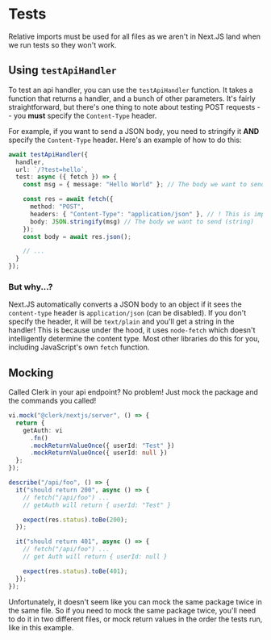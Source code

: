 # Tests

Relative imports must be used for all files as we aren't in Next.JS land when we run tests so they won't work.

## Using `testApiHandler`

To test an api handler, you can use the `testApiHandler` function. It takes a function that returns a handler, and a bunch of other parameters. It's fairly straightforward, but there's one thing to note about testing POST requests -- you **must** specify the `Content-Type` header.

For example, if you want to send a JSON body, you need to stringify it **AND** specify the `Content-Type` header. Here's an example of how to do this:

```ts
await testApiHandler({
  handler,
  url: `/?test=hello`,
  test: async ({ fetch }) => {
    const msg = { message: "Hello World" }; // The body we want to send (object)

    const res = await fetch({
      method: "POST",
      headers: { "Content-Type": "application/json" }, // ! This is important!
      body: JSON.stringify(msg) // The body we want to send (string)
    });
    const body = await res.json();

    // ...
  }
});
```

### But why...?

Next.JS automatically converts a JSON body to an object if it sees the `content-type` header is `application/json` (can be disabled). If you don't specify the header, it will be `text/plain` and you'll get a string in the handler! This is because under the hood, it uses `node-fetch` which doesn't intelligently determine the content type. Most other libraries do this for you, including JavaScript's own `fetch` function.

## Mocking

Called Clerk in your api endpoint? No problem! Just mock the package and the commands you called!

```ts
vi.mock("@clerk/nextjs/server", () => {
  return {
    getAuth: vi
      .fn()
      .mockReturnValueOnce({ userId: "Test" })
      .mockReturnValueOnce({ userId: null })
  };
});

describe("/api/foo", () => {
  it("should return 200", async () => {
    // fetch("/api/foo") ...
    // getAuth will return { userId: "Test" }

    expect(res.status).toBe(200);
  });

  it("should return 401", async () => {
    // fetch("/api/foo") ...
    // get Auth will return { userId: null }

    expect(res.status).toBe(401);
  });
});
```

Unfortunately, it doesn't seem like you can mock the same package twice in the same file. So if you need to mock the same package twice, you'll need to do it in two different files, or mock return values in the order the tests run, like in this example.
